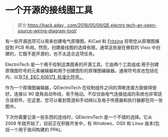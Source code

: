 # 一个开源的接线图工具

> 原文:[https://hack aday . com/2018/05/09/QE electro tech-an-open-source-wiring-diagram-tool/](https://hackaday.com/2018/05/09/qelectrotech-an-open-source-wiring-diagram-tool/)

有一些开源选项可以用来创建电气原理图。KiCad 和 [Fritzing](https://hackaday.com/tag/Fritzing/) 将带您从原理图捕捉到 PCB 布局。然而，创建接线图的选择有限。通常这些是在微软的 Visio 中创建的，它既不是开源的，也不太适合这项任务。

ElectroTech 是一个用于绘制这类图表的开源工具。它由两个工具组成:用于创建原理图符号的元素编辑器和用于创建图形的原理图编辑器。通用符号库也包括在内，以及[T4【IEC 60617】标准化符号。](http://std.iec.ch/iec60617)

作为一个原理图编辑器，QElectroTech 在绘制组件之间的清晰连接方面做得很好。连接以 90 度角自动布线，易于拖动。不仅仅由电气连接组成的系统也非常适合该软件。在这里，您可以看到管道和手动阀以及电子传感器和执行器都在同一张图中。

下次你需要记录一些东西的连线时，QElectroTech 是一个不错的选择。它从 2008 年就开始了，目前正在积极开发中，有 Windows、OSX 和 Linux 版本(包括一个用于夜间构建的 PPA)。